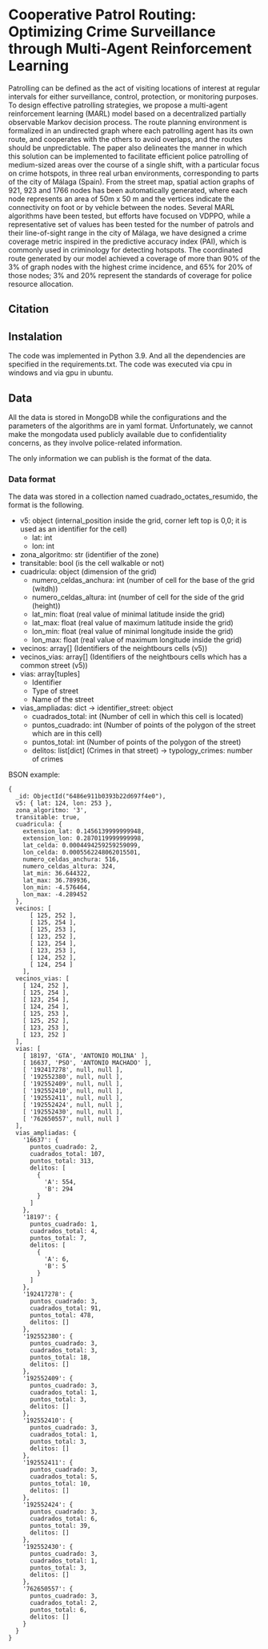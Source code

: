 # Cooperative Patrol Routing: Optimizing Crime Surveillance through Multi-Agent Reinforcement Learning
Patrolling can be defined as the act of visiting locations of interest at regular intervals 
for either surveillance, control, protection, or monitoring purposes. To design effective patrolling
strategies, we propose a multi-agent reinforcement learning (MARL) model based on a decentralized 
partially observable Markov decision process. The route planning environment is formalized in an 
undirected graph where each patrolling agent has its own route, and cooperates with the others to 
avoid overlaps, and the routes should be unpredictable. The paper also delineates the manner in which 
this solution can be implemented to facilitate efficient police patrolling of medium-sized areas over 
the course of a single shift, with a particular focus on crime hotspots, in three real urban environments, 
corresponding to parts of the city of Málaga (Spain). From the street map, spatial action graphs of 
921, 923 and 1766 nodes has been automatically generated, where each node represents an area of 
50m x 50 m and the vertices indicate the connectivity on foot or by vehicle between the nodes. 
Several MARL algorithms have been tested, but efforts have focused on VDPPO, 
while a representative set of values has been tested for the number of patrols 
and their line-of-sight range in the city of Málaga, we have designed a crime 
coverage metric inspired in the predictive accuracy index (PAI), 
which is commonly used in criminology for detecting hotspots. 
The coordinated route generated by our model achieved a coverage of more 
than 90% of the 3% of graph nodes with the highest crime incidence, 
and 65% for 20% of those nodes; 3% and 20% represent the standards of coverage 
for police resource allocation.

## Citation

## Instalation

The code was implemented in Python 3.9. And all the dependencies are specified in the requirements.txt. The code was executed via cpu in windows and via gpu in ubuntu.

## Data

All the data is stored in MongoDB while the configurations and the parameters of the algorithms are in yaml format. Unfortunately, we cannot make the mongodata used publicly available due to confidentiality concerns, as they involve police-related information.

The only information we can publish is the format of the data.

### Data format
The data was stored in a collection named cuadrado_octates_resumido, the format is the following.

- v5: object (internal_position inside the grid, corner left top is 0,0; it is used as an identifier for the cell)
  - lat: int 
  - lon: int
- zona_algoritmo: str (identifier of the zone)
- transitable: bool (is the cell walkable or not)
- cuadricula: object (dimension of the grid)
  - numero_celdas_anchura: int (number of cell for the base of the grid (witdh))
  - numero_celdas_altura: int (number of cell for the side of the grid (height))
  - lat_min: float (real value of minimal latitude inside the grid)
  - lat_max: float (real value of maximum latitude inside the grid)
  - lon_min: float (real value of minimal longitude inside the grid)
  - lon_max: float (real value of maximum longitude inside the grid)
- vecinos: array[] (Identifiers of the neightbours cells (v5))
- vecinos_vias: array[] (Identifiers of the neightbours cells which has a common street (v5))
- vias: array[tuples]
  - Identifier
  - Type of street
  - Name of the street
- vias_ampliadas: dict -> identifier_street: object
  - cuadrados_total: int (Number of cell in which this cell is located)
  - puntos_cuadrado: int (Number of points of the polygon of the street which are in this cell)
  - puntos_total: int (Number of points of the polygon of the street)
  - delitos: list[dict] (Crimes in that street) -> typology_crimes: number of crimes

BSON example:

```` 
{
  _id: ObjectId("6486e911b0393b22d697f4e0"),
  v5: { lat: 124, lon: 253 },
  zona_algoritmo: '3',
  transitable: true,
  cuadricula: {
    extension_lat: 0.1456139999999948,
    extension_lon: 0.2870119999999998,
    lat_celda: 0.0004494259259259099,
    lon_celda: 0.0005562248062015501,
    numero_celdas_anchura: 516,
    numero_celdas_altura: 324,
    lat_min: 36.644322,
    lat_max: 36.789936,
    lon_min: -4.576464,
    lon_max: -4.289452
  },
  vecinos: [
      [ 125, 252 ],
      [ 125, 254 ],
      [ 125, 253 ],
      [ 123, 252 ],
      [ 123, 254 ],
      [ 123, 253 ],
      [ 124, 252 ],
      [ 124, 254 ]
    ],
  vecinos_vias: [
    [ 124, 252 ],
    [ 125, 254 ],
    [ 123, 254 ],
    [ 124, 254 ],
    [ 125, 253 ],
    [ 125, 252 ],
    [ 123, 253 ],
    [ 123, 252 ]
  ],
  vias: [
    [ 18197, 'GTA', 'ANTONIO MOLINA' ],
    [ 16637, 'PSO', 'ANTONIO MACHADO' ],
    [ '192417278', null, null ],
    [ '192552380', null, null ],
    [ '192552409', null, null ],
    [ '192552410', null, null ],
    [ '192552411', null, null ],
    [ '192552424', null, null ],
    [ '192552430', null, null ],
    [ '762650557', null, null ]
  ],
  vias_ampliadas: {
    '16637': {
      puntos_cuadrado: 2,
      cuadrados_total: 107,
      puntos_total: 313,
      delitos: [
        {
          'A': 554,
          'B': 294
        }
      ]
    },
    '18197': {
      puntos_cuadrado: 1,
      cuadrados_total: 4,
      puntos_total: 7,
      delitos: [
        {
          'A': 6,
          'B': 5
        }
      ]
    },
    '192417278': {
      puntos_cuadrado: 3,
      cuadrados_total: 91,
      puntos_total: 478,
      delitos: []
    },
    '192552380': {
      puntos_cuadrado: 3,
      cuadrados_total: 3,
      puntos_total: 18,
      delitos: []
    },
    '192552409': {
      puntos_cuadrado: 3,
      cuadrados_total: 1,
      puntos_total: 3,
      delitos: []
    },
    '192552410': {
      puntos_cuadrado: 3,
      cuadrados_total: 1,
      puntos_total: 3,
      delitos: []
    },
    '192552411': {
      puntos_cuadrado: 3,
      cuadrados_total: 5,
      puntos_total: 10,
      delitos: []
    },
    '192552424': {
      puntos_cuadrado: 3,
      cuadrados_total: 6,
      puntos_total: 39,
      delitos: []
    },
    '192552430': {
      puntos_cuadrado: 3,
      cuadrados_total: 1,
      puntos_total: 3,
      delitos: []
    },
    '762650557': {
      puntos_cuadrado: 3,
      cuadrados_total: 2,
      puntos_total: 6,
      delitos: []
    }
  }
}
````

